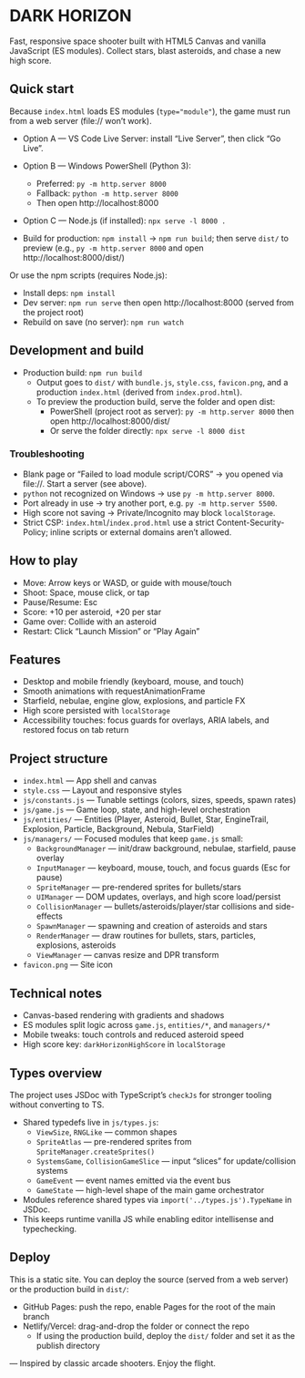 # DARK HORIZON

Fast, responsive space shooter built with HTML5 Canvas and vanilla JavaScript (ES modules). Collect stars, blast asteroids, and chase a new high score.

## Quick start

Because `index.html` loads ES modules (`type="module"`), the game must run from a web server (file:// won’t work).

- Option A — VS Code Live Server: install “Live Server”, then click “Go Live”.
- Option B — Windows PowerShell (Python 3):
  - Preferred: `py -m http.server 8000`
  - Fallback: `python -m http.server 8000`
  - Then open http://localhost:8000
- Option C — Node.js (if installed): `npx serve -l 8000 .`

- Build for production: `npm install` → `npm run build`; then serve `dist/` to preview (e.g., `py -m http.server 8000` and open http://localhost:8000/dist/)

Or use the npm scripts (requires Node.js):

- Install deps: `npm install`
- Dev server: `npm run serve` then open http://localhost:8000 (served from the project root)
- Rebuild on save (no server): `npm run watch`

## Development and build

- Production build: `npm run build`
  - Output goes to `dist/` with `bundle.js`, `style.css`, `favicon.png`, and a production `index.html` (derived from `index.prod.html`).
  - To preview the production build, serve the folder and open dist:
    - PowerShell (project root as server): `py -m http.server 8000` then open http://localhost:8000/dist/
    - Or serve the folder directly: `npx serve -l 8000 dist`

### Troubleshooting

- Blank page or “Failed to load module script/CORS” → you opened via file://. Start a server (see above).
- `python` not recognized on Windows → use `py -m http.server 8000`.
- Port already in use → try another port, e.g. `py -m http.server 5500`.
- High score not saving → Private/Incognito may block `localStorage`.
 - Strict CSP: `index.html`/`index.prod.html` use a strict Content-Security-Policy; inline scripts or external domains aren’t allowed.

## How to play

- Move: Arrow keys or WASD, or guide with mouse/touch
- Shoot: Space, mouse click, or tap
 - Pause/Resume: Esc
- Score: +10 per asteroid, +20 per star
- Game over: Collide with an asteroid
- Restart: Click “Launch Mission” or “Play Again”

## Features

- Desktop and mobile friendly (keyboard, mouse, and touch)
- Smooth animations with requestAnimationFrame
- Starfield, nebulae, engine glow, explosions, and particle FX
- High score persisted with `localStorage`
 - Accessibility touches: focus guards for overlays, ARIA labels, and restored focus on tab return

## Project structure

- `index.html` — App shell and canvas
- `style.css` — Layout and responsive styles
- `js/constants.js` — Tunable settings (colors, sizes, speeds, spawn rates)
- `js/game.js` — Game loop, state, and high-level orchestration
- `js/entities/` — Entities (Player, Asteroid, Bullet, Star, EngineTrail, Explosion, Particle, Background, Nebula, StarField)
- `js/managers/` — Focused modules that keep `game.js` small:
  - `BackgroundManager` — init/draw background, nebulae, starfield, pause overlay
  - `InputManager` — keyboard, mouse, touch, and focus guards (Esc for pause)
  - `SpriteManager` — pre-rendered sprites for bullets/stars
  - `UIManager` — DOM updates, overlays, and high score load/persist
  - `CollisionManager` — bullets/asteroids/player/star collisions and side-effects
  - `SpawnManager` — spawning and creation of asteroids and stars
  - `RenderManager` — draw routines for bullets, stars, particles, explosions, asteroids
  - `ViewManager` — canvas resize and DPR transform
- `favicon.png` — Site icon

## Technical notes

- Canvas-based rendering with gradients and shadows
- ES modules split logic across `game.js`, `entities/*`, and `managers/*`
- Mobile tweaks: touch controls and reduced asteroid speed
- High score key: `darkHorizonHighScore` in `localStorage`

## Types overview

The project uses JSDoc with TypeScript’s `checkJs` for stronger tooling without converting to TS.

- Shared typedefs live in `js/types.js`:
  - `ViewSize`, `RNGLike` — common shapes
  - `SpriteAtlas` — pre-rendered sprites from `SpriteManager.createSprites()`
  - `SystemsGame`, `CollisionGameSlice` — input “slices” for update/collision systems
  - `GameEvent` — event names emitted via the event bus
  - `GameState` — high-level shape of the main game orchestrator
- Modules reference shared types via `import('../types.js').TypeName` in JSDoc.
- This keeps runtime vanilla JS while enabling editor intellisense and typechecking.

## Deploy

This is a static site. You can deploy the source (served from a web server) or the production build in `dist/`:

- GitHub Pages: push the repo, enable Pages for the root of the main branch
- Netlify/Vercel: drag-and-drop the folder or connect the repo
  - If using the production build, deploy the `dist/` folder and set it as the publish directory

— Inspired by classic arcade shooters. Enjoy the flight.
